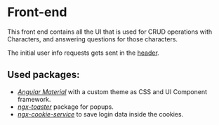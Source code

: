 # Front-end

This front end contains all the UI that is used for CRUD operations with Characters, and answering questions for those characters.

The initial user info requests gets sent in the [header](./src/app/shared/../components/shared/header/header.component.ts). 

## Used packages:

- *[Angular Material](https://material.angular.io)* with a custom theme as CSS and UI Component framework.  
- *[ngx-toaster](https://www.npmjs.com/package/ngx-toastr)* package for popups.
- *[ngx-cookie-service](https://www.npmjs.com/package/ngx-cookie-service)* to save login data inside the cookies.
